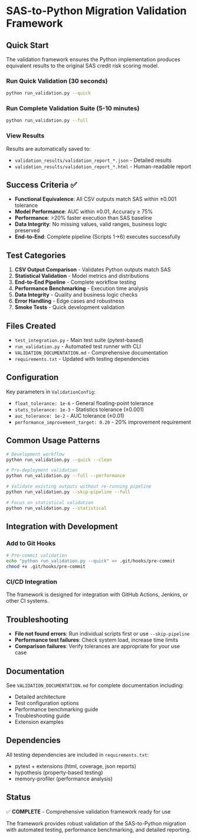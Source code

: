 # SAS-to-Python Migration Validation Framework

## Quick Start

The validation framework ensures the Python implementation produces equivalent results to the original SAS credit risk scoring model.

### Run Quick Validation (30 seconds)
```bash
python run_validation.py --quick
```

### Run Complete Validation Suite (5-10 minutes)
```bash
python run_validation.py --full
```

### View Results
Results are automatically saved to:
- `validation_results/validation_report_*.json` - Detailed results
- `validation_results/validation_report_*.html` - Human-readable report

## Success Criteria ✅

- **Functional Equivalence**: All CSV outputs match SAS within ±0.001 tolerance
- **Model Performance**: AUC within ±0.01, Accuracy ≥ 75%
- **Performance**: >20% faster execution than SAS baseline  
- **Data Integrity**: No missing values, valid ranges, business logic preserved
- **End-to-End**: Complete pipeline (Scripts 1→6) executes successfully

## Test Categories

1. **CSV Output Comparison** - Validates Python outputs match SAS
2. **Statistical Validation** - Model metrics and distributions
3. **End-to-End Pipeline** - Complete workflow testing
4. **Performance Benchmarking** - Execution time analysis
5. **Data Integrity** - Quality and business logic checks
6. **Error Handling** - Edge cases and robustness
7. **Smoke Tests** - Quick development validation

## Files Created

- `test_integration.py` - Main test suite (pytest-based)
- `run_validation.py` - Automated test runner with CLI
- `VALIDATION_DOCUMENTATION.md` - Comprehensive documentation
- `requirements.txt` - Updated with testing dependencies

## Configuration

Key parameters in `ValidationConfig`:
- `float_tolerance: 1e-6` - General floating-point tolerance
- `stats_tolerance: 1e-3` - Statistics tolerance (±0.001)
- `auc_tolerance: 1e-2` - AUC tolerance (±0.01)
- `performance_improvement_target: 0.20` - 20% improvement requirement

## Common Usage Patterns

```bash
# Development workflow
python run_validation.py --quick --clean

# Pre-deployment validation  
python run_validation.py --full --performance

# Validate existing outputs without re-running pipeline
python run_validation.py --skip-pipeline --full

# Focus on statistical validation
python run_validation.py --statistical
```

## Integration with Development

### Add to Git Hooks
```bash
# Pre-commit validation
echo "python run_validation.py --quick" >> .git/hooks/pre-commit
chmod +x .git/hooks/pre-commit
```

### CI/CD Integration
The framework is designed for integration with GitHub Actions, Jenkins, or other CI systems.

## Troubleshooting

- **File not found errors**: Run individual scripts first or use `--skip-pipeline`
- **Performance test failures**: Check system load, increase time limits
- **Comparison failures**: Verify tolerances are appropriate for your use case

## Documentation

See `VALIDATION_DOCUMENTATION.md` for complete documentation including:
- Detailed architecture
- Test configuration options  
- Performance benchmarking guide
- Troubleshooting guide
- Extension examples

## Dependencies

All testing dependencies are included in `requirements.txt`:
- pytest + extensions (html, coverage, json reports)
- hypothesis (property-based testing)
- memory-profiler (performance analysis)

## Status

✅ **COMPLETE** - Comprehensive validation framework ready for use

The framework provides robust validation of the SAS-to-Python migration with automated testing, performance benchmarking, and detailed reporting.
